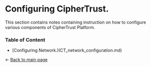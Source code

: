 # Configuring CipherTrust.

This section contains notes containing instruction on how to configure various components of CipherTrust Platform.

### Table of Content

+ [Configuring Network.)(CT_network_configuration.md)


<- [Back to main page](../README.md)

